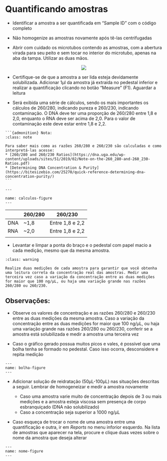 # Quantificando amostras

* Identificar a amostra a ser quantificada em “Sample ID” com o código completo 
* Não homogenize as amostras novamente após tê-las centrifugadas

* Abrir com cuidado os microtubos contendo as amostras, com a abertura virada para seu peito e sem tocar no interior do microtubo, apenas na aba da tampa. Utilizar as duas mãos. 

<p align="center" >
  <img src="https://drive.google.com/uc?id=1mSWCLu5tC45Btj9zukwuugL6YZpm1O4a" />

</p>

* Certifique-se de que a amostra a ser lida esteja devidamente solubilizada. Adicionar 1µl da amostra já extraída no pedestal inferior e realizar a quantificação clicando no botão “Measure” (F1). Aguardar a leitura


* Será exibida uma série de cálculos, sendo os mais importantes os cálculos de 260/280, indicando pureza e 260/230, indicando contaminação. O DNA deve ter uma proporção de 260/280 entre 1,8 e 2,0, enquanto o RNA deve ser acima de 2,0. Para o valor de contaminação este deve estar entre 1,8 e 2,2.

````{margin}
```{admonition} Nota:
:class: note

Para saber mais como as razões 260/280 e 260/230 são calculadas e como interpretá-las acesse: 
* [260/280 and 260/230 Ratios](https://dna.uga.edu/wp-content/uploads/sites/51/2019/02/Note-on-the-260_280-and-260_230-Ratios.pdf)
* [Determining DNA Concentration & Purity](https://bitesizebio.com/25270/quick-reference-determining-dna-concentration-purity/)
```
````

```{figure} https://drive.google.com/uc?id=1qwiovsbc2ZXZegyDODFWJys1SE2IhD7V
---

name: calculos-figure
---

```




|     | 260/280 | 260/230         |   
|-----|---------|-----------------|
| DNA | ~1,8    | Entre 1,8 e 2,2 |  
| RNA | ~2,0    | Entre 1,8 e 2,2 |   
|     |         |                 | 



* Levantar e limpar a ponta do braço e o pedestal com papel macio <span style="background-color: ##fcf19d">a cada medição</span>, mesmo que da mesma amostra.

```{admonition} Atenção:
:class: warning

Realize duas medições de cada amostra para garantir que você obtenha uma leitura correta da concentração real das amostras. Medir uma terceira vez caso a variação da concentração entre as duas medições for maior que 100 ng/μL, ou haja uma variação grande nas razões 260/280 ou 260/230.

```
## Observações: 

* Observe os valores de concentração e as razões 260/280 e 260/230 entre as duas medições da mesma amostra. Caso a variação da concentração entre as duas medições for maior que 100 ng/μL, ou haja uma variação grande nas razões 260/280 ou 260/230, conferir se a amostra está solubilizada e medir a amostra uma terceira vez

* Caso o gráfico gerado possua muitos picos e vales, é possível que uma bolha tenha se formado no pedestal. Caso isso ocorra, desconsidere e repita medição


```{figure} https://drive.google.com/uc?id=1QMM500Yv28QBpOeWiT5LB2dmYMb1RmRz
---
name: bolha-figure
---

```

* Adicionar solução de reidratação (50µL-100µL) nas situações descritas a seguir. Lembrar de homogeneizar e medir a amostra novamente 
  * Caso uma amostra varie muito de concentração depois de 3 ou mais medições e a amostra esteja viscosa sem presença de corpo esbranquiçado (DNA não solubilizado)
  * Caso a concentração seja superior a 1000 ng/μL
 
* Caso esqueça de trocar o nome de uma amostra entre uma quantificação e outra, ir em *Reports* no menu inforior esquerdo. Na lista de amostras que aparecer na tela, procure e clique duas vezes sobre o nome da amostra que deseja alterar


```{figure} https://drive.google.com/uc?id=1A5yQQiYSxp4P4f8haOZYfXShW2UkSK1O
---
name: nome-figure
---
```
